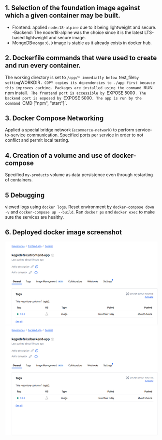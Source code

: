 

 ## 1. Selection of the foundation image against which a given container may be built.
- Frontend: applied `node:18-alpine` due to it being  lightweight and secure.
-Backend: The node:18-alpine was the choice since it is the latest LTS-based lightweight and secure image.
- MongoDB:`mongo:6.0` image is stable as it already exists in docker hub.

 ## 2. Dockerfile commands that were used to create and run every container.

The working directory is set to `/app/* immediatly below `test_file` by setting `WORKDIR`.
COPY copies its dependencies to ./app first because this improves caching.
Packages are installed using the command `RUN npm install`.
The frontend port is accessible by `EXPOSE 5000`.
The backend port is exposed by `EXPOSE 5000`.
The app is run by the command `CMD ["npm", "start"]`.

 ## 3. Docker Compose Networking

Applied a special bridge network (`ecommerce-network`) to perform service-to-service communication.
Specified ports per service in order to not conflict and permit local testing.

 ## 4. Creation of a volume and use of docker-compose 

Specified `my-products` volume as data persistence even through restarting of containers.

 ## 5 Debugging

viewed logs using `docker logs`.
Reset environment by `docker-compose down -v` and `docker-compose up --build`.
Ran `docker ps` and `docker exec` to make sure the services are healthy.


 ## 6. Deployed docker image screenshot

![Screenshot](frontend.png)
![Screenshot](backend.png)

